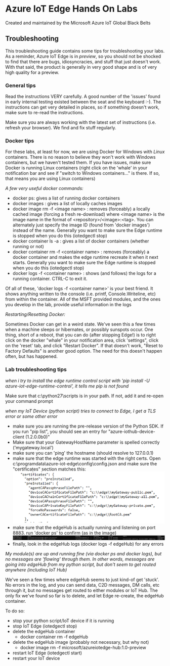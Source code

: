 # Azure IoT Edge Hands On Labs

Created and maintained by the Microsoft Azure IoT Global Black Belts


## Troubleshooting

This troubleshooting guide contains some tips for troubleshooting your labs.  As a reminder, Azure IoT Edge is in *preview*, so you should not be shocked to find that there are bugs, idiosyncracies, and stuff that just doesn't work.  With that said, the product is generally in very good shape and is of very high quality for a preview.

### General tips

Read the instructions VERY carefully.  A good number of the 'issues' found in early internal testing existed between the seat and the keyboard :-).  The instructions can get very detailed in places, so if something doesn't work, make sure to re-read the instructions.

Make sure you are always working with the latest set of instructions (i.e. refresh your browser).  We find and fix stuff regularly.

### Docker tips

For these labs, at least for now, we are using Docker for Windows with *Linux* containers.  There is no reason to believe they won't work with Windows containers, but we haven't tested them.  If you have issues, make sure Docker is running Linux containers (right click on the 'whale' in your notification bar and see if "switch to Windows containers..." is there.  If so, that means you are using Linux containers)

_*A few very useful docker commands:*_

* docker ps:    gives a list of running docker containers
* docker images : gives a list of locally caches images
* docker image rm -f \<image name> :  removes (forceably) a locally cached image (forcing a fresh re-download) where \<image name> is the image name in the format of \<repository>/\<image>:\<tag>.  You can alternately just specify the image ID (found from 'docker images') instead of the name.  Generally you want to make sure the Edge runtime is stopped when you do this (iotedgectl stop)
* docker container ls -a : gives a list of docker containers (whether running or not) 
* docker container rm -f \<container name> :  removes (forceably) a docker container and makes the edge runtime recreate it when it next starts.  Generally you want to make sure the Edge runtime is stopped when you do this (iotedgectl stop)
* docker logs -f \<container name> : shows (and follows) the logs for a running container.  CTRL-C to exit it.

Of all of these, 'docker logs -f \<container name>' is your best friend.  It shows anything written to the console (i.e. printf, Console.Writeline, etc) from within the container.  All of the MSFT provided modules, and the ones you develop in the lab, provide useful information in the logs

_*Restarting/Resetting Docker:*_

Sometimes Docker can get in a weird state.  We've seen this a few times when a machine sleeps or hibernates, or possibly sunspots occur.  One thing, short of a reboot, that you can do (after stopping Edge!) is to right click on the docker "whale" in your notification area, click 'settings", click on the 'reset' tab, and click "Restart Docker".  If that doesn't work, "Reset to Factory Defaults" is another good option.  The need for this doesn't happen often, but has happened.

### Lab troubleshooting tips

_*when i try to install the edge runtime control script with 'pip install -U azure-iot-edge-runtime-control', it tells me pip is not found*_

Make sure that c:\python27\scripts is in your path.  If not, add it and re-open your command prompt

_*when my IoT Device (python script) tries to connect to Edge, I get a TLS error or some other error*_

* make sure you are running the pre-release version of the Python SDK.  If you run "pip list", you should see an entry for "azure-iothub-device-client (1.2.0.0b0)" 
* Make sure that your GatewayHostName parameter is spelled correctly ('mygateway.local')
* make sure you can 'ping' the hostname  (should resolve to 127.0.0.1)
* make sure that the edge runtime was started with the right certs.  Open c:\programdata\azure-iot-edge\config\config.json and make sure the "certificates" section matches this:
![edgecerts](/images/edgecerts.png)
* make sure that the edgeHub is actually running and listening on port 8883.  run 'docker ps' to confirm (as in the image)
![edgeHubrunning](/images/edgeHubrunning.png)
* finally, look in the edgeHub logs (docker logs -f edgeHub) for any errors

_*My module(s) are up and running fine (via docker ps and docker logs), but no messages are 'flowing' through them.  In other words, messages are going into edgeHub from my python script, but don't seem to get routed anywhere (including IoT Hub)*_

We've seen a few times where edgeHub seems to just kind-of get 'stuck'.  No errors in the log, and you can send data, C2D messages, DM calls, etc through it, but no messages get routed to either modules or IoT Hub.  The only fix we've found so far is to delete, and let Edge re-create, the edgeHub container.

To do so:
* stop your python script/IoT device if it is running
* stop IoT Edge (iotedgectl stop)
* delete the edgeHub container
    * docker container rm -f edgeHub
* delete the edgeHub image (probably not necessary, but why not)
    * docker image rm -f microsoft/azureiotedge-hub:1.0-preview
* restart IoT Edge (iotedgectl start)
* restart your IoT device










